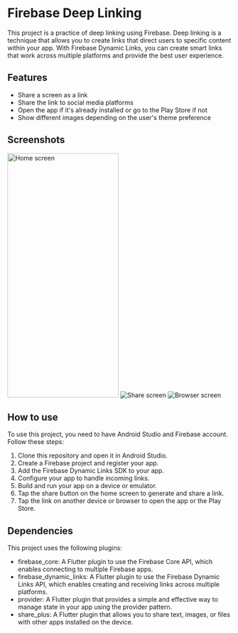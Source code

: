 # Firebase Deep Linking

This project is a practice of deep linking using Firebase. Deep linking is a technique that allows you to create links that direct users to specific content within your app. With Firebase Dynamic Links, you can create smart links that work across multiple platforms and provide the best user experience.

## Features

- Share a screen as a link
- Share the link to social media platforms
- Open the app if it's already installed or go to the Play Store if not
- Show different images depending on the user's theme preference

## Screenshots

<picture>
  <source media="(prefers-color-scheme: dark)" srcset="YOUR-DARKMODE-IMAGE">
  <source media="(prefers-color-scheme: light)" srcset="YOUR-LIGHTMODE-IMAGE">
  <img alt="Home screen" src="https://res.cloudinary.com/deyoek1lq/image/upload/v1682074067/browser_c4kkhk.png" width="250" height="550"/>
</picture>

<picture>
  <source media="(prefers-color-scheme: dark)" srcset="YOUR-DARKMODE-IMAGE">
  <source media="(prefers-color-scheme: light)" srcset="YOUR-LIGHTMODE-IMAGE">
  <img alt="Share screen" src="YOUR-DEFAULT-IMAGE">
</picture>

<picture>
  <source media="(prefers-color-scheme: dark)" srcset="YOUR-DARKMODE-IMAGE">
  <source media="(prefers-color-scheme: light)" srcset="YOUR-LIGHTMODE-IMAGE">
  <img alt="Browser screen" src="YOUR-DEFAULT-IMAGE">
</picture>

## How to use

To use this project, you need to have Android Studio and Firebase account. Follow these steps:

1. Clone this repository and open it in Android Studio.
2. Create a Firebase project and register your app.
3. Add the Firebase Dynamic Links SDK to your app.
4. Configure your app to handle incoming links.
5. Build and run your app on a device or emulator.
6. Tap the share button on the home screen to generate and share a link.
7. Tap the link on another device or browser to open the app or the Play Store.


## Dependencies

This project uses the following plugins:

- firebase_core: A Flutter plugin to use the Firebase Core API, which enables connecting to multiple Firebase apps.
- firebase_dynamic_links: A Flutter plugin to use the Firebase Dynamic Links API, which enables creating and receiving links across multiple platforms.
- provider: A Flutter plugin that provides a simple and effective way to manage state in your app using the provider pattern.
- share_plus: A Flutter plugin that allows you to share text, images, or files with other apps installed on the device.
